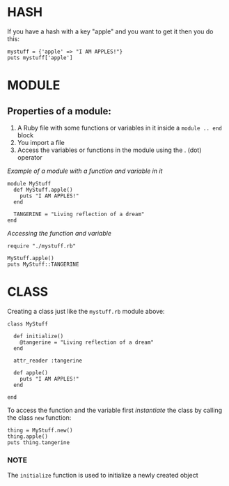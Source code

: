 # HASH

If you have a hash with a key "apple" and you want to get it then you do this:  

```
mystuff = {'apple' => "I AM APPLES!"}
puts mystuff['apple']
```  

# MODULE

## Properties of a module:

1. A Ruby file with some functions or variables in it inside a `module .. end` block
2. You import a file
3. Access the variables or functions in the module using the . (dot) operator

*Example of a module with a function and variable in it*  

```
module MyStuff
  def MyStuff.apple()
    puts "I AM APPLES!"
  end

  TANGERINE = "Living reflection of a dream"
end
```  

*Accessing the function and variable*  

```
require "./mystuff.rb"

MyStuff.apple()
puts MyStuff::TANGERINE
```

# CLASS

Creating a class just like the `mystuff.rb` module above:  

```
class MyStuff

  def initialize()
    @tangerine = "Living reflection of a dream"
  end

  attr_reader :tangerine

  def apple()
    puts "I AM APPLES!"
  end

end
```

To access the function and the variable first *instantiate* the class by calling the class `new` function:  

```
thing = MyStuff.new()
thing.apple()
puts thing.tangerine
```

### NOTE 
The `initialize` function is used to initialize a newly created object
